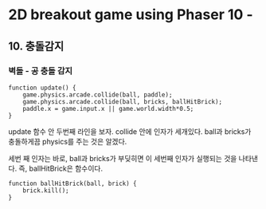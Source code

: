 # 2D breakout game using Phaser 10 -

## 10. 충돌감지

### 벽돌 - 공 충돌 감지

~~~
function update() {
    game.physics.arcade.collide(ball, paddle);
    game.physics.arcade.collide(ball, bricks, ballHitBrick);
    paddle.x = game.input.x || game.world.width*0.5;
}
~~~

update 함수 안 두번째 라인을 보자.
collide 안에 인자가 세개있다.
ball과 bricks가 충돌하게끔 physics를 주는 것은 알겠다.

세번 째 인자는 바로, ball과 bricks가 부딪히면 이 세번째 인자가 실행되는 것을 나타낸다.
즉, ballHitBrick은 함수이다.

~~~
function ballHitBrick(ball, brick) {
    brick.kill();
}
~~~

